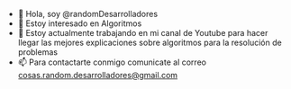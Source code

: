 - 👋 Hola, soy @randomDesarrolladores
- 👀 Estoy interesado en Algoritmos
- 🌱 Estoy actualmente trabajando en mi canal de Youtube para hacer llegar las mejores explicaciones sobre algoritmos para la resolución de problemas 
- 📫 Para contactarte conmigo comunicate al correo cosas.random.desarrolladores@gmail.com
<!---
randomDesarrolladores/randomDesarrolladores is a ✨ special ✨ repository because its `README.md` (this file) appears on your GitHub profile.
You can click the Preview link to take a look at your changes.
--->
